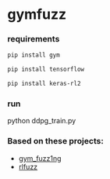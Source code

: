 # gymfuzz

### requirements

```sh
pip install gym

pip install tensorflow

pip install keras-rl2

```

### run

python ddpg_train.py


### Based on these projects:

- [gym_fuzz1ng](https://github.com/spolu/gym_fuzz1ng)
- [rlfuzz](https://github.com/ZanderChang/rlfuzz)